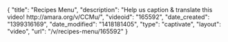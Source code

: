 {
    "title": "Recipes Menu",
    "description": "Help us caption & translate this video! http:\/\/amara.org\/v\/CCMu\/",
    "videoid": "165592",
    "date_created": "1399316169",
    "date_modified": "1418181405",
    "type": "captivate",
    "layout": "video",
    "url": "\/v\/recipes-menu\/165592"
}